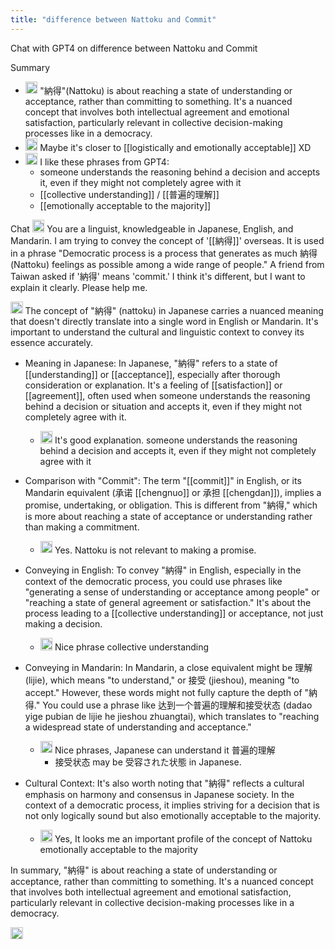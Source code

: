 ```yaml
---
title: "difference between Nattoku and Commit"
---
```


Chat with GPT4 on difference between Nattoku and Commit

Summary
- <img src='https://scrapbox.io/api/pages/nishio/GPT/icon' alt='GPT.icon' height="19.5"/> "納得"(Nattoku) is about reaching a state of understanding or acceptance, rather than committing to something. It's a nuanced concept that involves both intellectual agreement and emotional satisfaction, particularly relevant in collective decision-making processes like in a democracy.
- <img src='https://scrapbox.io/api/pages/nishio/mashbean/icon' alt='mashbean.icon' height="19.5"/> Maybe it's closer to [[logistically and emotionally acceptable]] XD
- <img src='https://scrapbox.io/api/pages/nishio/nishio/icon' alt='nishio.icon' height="19.5"/> I like these phrases from GPT4:
    - someone understands the reasoning behind a decision and accepts it, even if they might not completely agree with it
    - [[collective understanding]] / [[普遍的理解]]
    - [[emotionally acceptable to the majority]]

Chat
<img src='https://scrapbox.io/api/pages/nishio/nishio/icon' alt='nishio.icon' height="19.5"/> You are a linguist, knowledgeable in Japanese, English, and Mandarin. I am trying to convey the concept of '[[納得]]' overseas. It is used in a phrase "Democratic process is a process that generates as much 納得(Nattoku) feelings as possible among a wide range of people." A friend from Taiwan asked if '納得' means 'commit.' I think it's different, but I want to explain it clearly. Please help me.

<img src='https://scrapbox.io/api/pages/nishio/gpt/icon' alt='gpt.icon' height="19.5"/> The concept of "納得" (nattoku) in Japanese carries a nuanced meaning that doesn't directly translate into a single word in English or Mandarin. It's important to understand the cultural and linguistic context to convey its essence accurately.

- Meaning in Japanese: In Japanese, "納得" refers to a state of [[understanding]] or [[acceptance]], especially after thorough consideration or explanation. It's a feeling of [[satisfaction]] or [[agreement]], often used when someone understands the reasoning behind a decision or situation and accepts it, even if they might not completely agree with it.
    - <img src='https://scrapbox.io/api/pages/nishio/nishio/icon' alt='nishio.icon' height="19.5"/> It's good explanation. someone understands the reasoning behind a decision and accepts it, even if they might not completely agree with it

- Comparison with "Commit": The term "[[commit]]" in English, or its Mandarin equivalent (承诺 [[chengnuo]] or 承担 [[chengdan]]), implies a promise, undertaking, or obligation. This is different from "納得," which is more about reaching a state of acceptance or understanding rather than making a commitment.
    - <img src='https://scrapbox.io/api/pages/nishio/nishio/icon' alt='nishio.icon' height="19.5"/> Yes. Nattoku is not relevant to making a promise.

- Conveying in English: To convey "納得" in English, especially in the context of the democratic process, you could use phrases like "generating a sense of understanding or acceptance among people" or "reaching a state of general agreement or satisfaction." It's about the process leading to a [[collective understanding]] or acceptance, not just making a decision.
    - <img src='https://scrapbox.io/api/pages/nishio/nishio/icon' alt='nishio.icon' height="19.5"/> Nice phrase collective understanding

- Conveying in Mandarin: In Mandarin, a close equivalent might be 理解 (lijie), which means "to understand," or 接受 (jieshou), meaning "to accept." However, these words might not fully capture the depth of "納得." You could use a phrase like 达到一个普遍的理解和接受状态 (dadao yige pubian de lijie he jieshou zhuangtai), which translates to "reaching a widespread state of understanding and acceptance."
    - <img src='https://scrapbox.io/api/pages/nishio/nishio/icon' alt='nishio.icon' height="19.5"/> Nice phrases, Japanese can understand it 普遍的理解
        - 接受状态 may be 受容された状態 in Japanese.

- Cultural Context: It's also worth noting that "納得" reflects a cultural emphasis on harmony and consensus in Japanese society. In the context of a democratic process, it implies striving for a decision that is not only logically sound but also emotionally acceptable to the majority.
    - <img src='https://scrapbox.io/api/pages/nishio/nishio/icon' alt='nishio.icon' height="19.5"/> Yes, It looks me an important profile of the concept of Nattoku emotionally acceptable to the majority

In summary, "納得" is about reaching a state of understanding or acceptance, rather than committing to something. It's a nuanced concept that involves both intellectual agreement and emotional satisfaction, particularly relevant in collective decision-making processes like in a democracy.

<img src='https://scrapbox.io/api/pages/nishio/en/icon' alt='en.icon' height="19.5"/>
